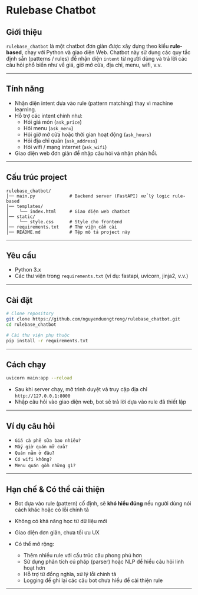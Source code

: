 # Rulebase Chatbot

## Giới thiệu
`rulebase_chatbot` là một chatbot đơn giản được xây dựng theo kiểu **rule-based**, chạy với Python và giao diện Web. Chatbot này sử dụng các quy tắc định sẵn (patterns / rules) để nhận diện `intent` từ người dùng và trả lời các câu hỏi phổ biến như về giá, giờ mở cửa, địa chỉ, menu, wifi, v.v.

---

## Tính năng

- Nhận diện intent dựa vào rule (pattern matching) thay vì machine learning.  
- Hỗ trợ các intent chính như:
  - Hỏi giá món (`ask_price`)  
  - Hỏi menu (`ask_menu`)  
  - Hỏi giờ mở cửa hoặc thời gian hoạt động (`ask_hours`)  
  - Hỏi địa chỉ quán (`ask_address`)  
  - Hỏi wifi / mạng internet (`ask_wifi`)  
- Giao diện web đơn giản để nhập câu hỏi và nhận phản hồi.  

---

## Cấu trúc project

```
rulebase_chatbot/
│── main.py             # Backend server (FastAPI) xử lý logic rule-based
│── templates/
│    └── index.html     # Giao diện web chatbot
│── static/
│    └── style.css      # Style cho frontend
│── requirements.txt    # Thư viện cần cài
│── README.md           # Tệp mô tả project này
```

---

## Yêu cầu

- Python 3.x  
- Các thư viện trong `requirements.txt` (ví dụ: fastapi, uvicorn, jinja2, v.v.)

---

## Cài đặt

```bash
# Clone repository
git clone https://github.com/nguyenduongtrong/rulebase_chatbot.git
cd rulebase_chatbot

# Cài thư viện phụ thuộc
pip install -r requirements.txt
```

---

## Cách chạy

```bash
uvicorn main:app --reload
```

- Sau khi server chạy, mở trình duyệt và truy cập địa chỉ `http://127.0.0.1:8000`  
- Nhập câu hỏi vào giao diện web, bot sẽ trả lời dựa vào rule đã thiết lập  

---

## Ví dụ câu hỏi

- `Giá cà phê sữa bao nhiêu?`  
- `Mấy giờ quán mở cửa?`  
- `Quán nằm ở đâu?`  
- `Có wifi không?`  
- `Menu quán gồm những gì?`

---

## Hạn chế & Có thể cải thiện

- Bot dựa vào rule (pattern) cố định, sẽ **khó hiểu đúng** nếu người dùng nói cách khác hoặc có lỗi chính tả  
- Không có khả năng học từ dữ liệu mới  
- Giao diện đơn giản, chưa tối ưu UX  
- Có thể mở rộng:

  - Thêm nhiều rule với cấu trúc câu phong phú hơn  
  - Sử dụng phân tích cú pháp (parser) hoặc NLP để hiểu câu hỏi linh hoạt hơn  
  - Hỗ trợ từ đồng nghĩa, xử lý lỗi chính tả  
  - Logging để ghi lại các câu bot chưa hiểu để cải thiện rule

---